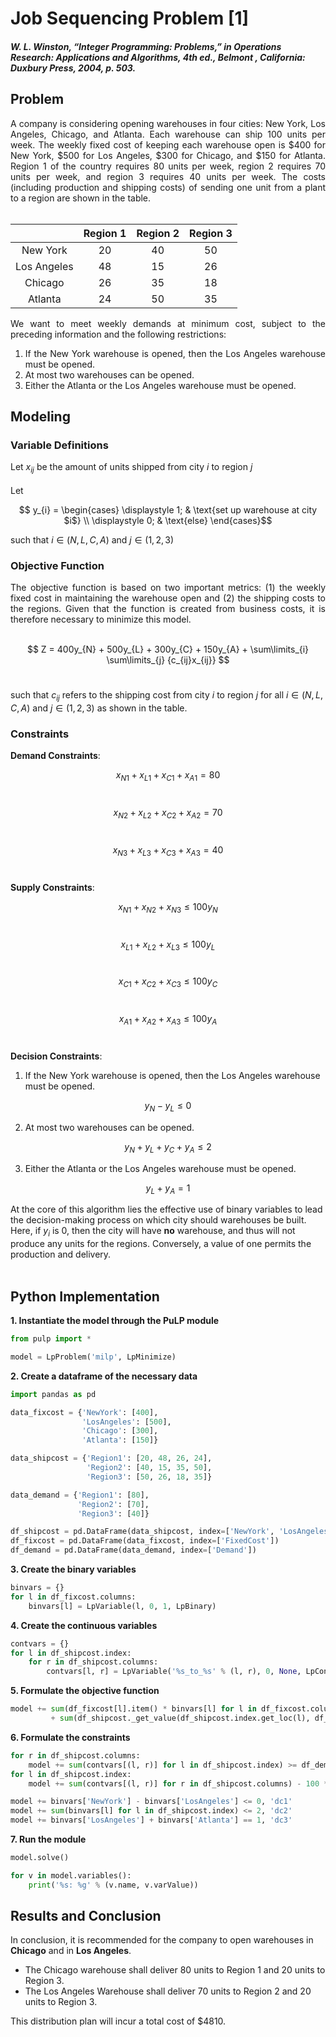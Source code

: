 # Job Sequencing Problem [1]
#### *W. L. Winston, “Integer Programming: Problems,” in Operations Research: Applications and Algorithms, 4th ed., Belmont , California: Duxbury Press, 2004, p. 503.*

## Problem
<div align='justify';>
A company is considering opening warehouses in four cities: New York, Los Angeles, Chicago, and Atlanta. Each warehouse can ship 100 units per week. The weekly fixed cost of keeping each warehouse open is $400 for New York, $500 for Los Angeles, $300 for Chicago, and $150 for Atlanta. Region 1 of the country requires 80 units per week, region 2 requires 70 units per week, and region 3 requires 40 units per week. The costs (including production and shipping costs) of sending one unit from a plant to a region are shown in the table. <br /><br />
</div>

|               | Region 1 | Region 2 | Region 3 |
| :-----------: | :------: | :------: | :------: |
| New York      | 20       | 40       | 50       |
| Los Angeles   | 48       | 15       | 26       |
| Chicago       | 26       | 35       | 18       |
| Atlanta       | 24       | 50       | 35       |

<div align='justify';>
We want to meet weekly demands at minimum cost, subject to the preceding information and the following restrictions:
	
1. If the New York warehouse is opened, then the Los Angeles warehouse must be opened.
2. At most two warehouses can be opened.
3. Either the Atlanta or the Los Angeles warehouse must be opened.
	
</div>

## Modeling
### Variable Definitions

Let $x_{ij}$ be the amount of units shipped from city $i$ to region $j$ <br /><br />
Let

$$ y_{i} = \begin{cases}
  \displaystyle 1; & \text{set up warehouse at city $i$} \\
  \displaystyle 0; & \text{else}
\end{cases}$$

such that $i \in {(N, L, C, A)}$ and $j \in {(1, 2, 3)}$

### Objective Function

<div align='justify';>
The objective function is based on two important metrics: (1) the weekly fixed cost in maintaining the warehouse open and (2) the shipping costs to the regions. Given that the function is created from business costs, it is therefore necessary to minimize this model. <br /><br />
</div>

$$ Z = 400y_{N} + 500y_{L} + 300y_{C} + 150y_{A} + \sum\limits_{i} \sum\limits_{j} {c_{ij}x_{ij}} $$ <br /> 

such that $c_{ij}$ refers to the shipping cost from city $i$ to region $j$ for all $i \in {(N, L, C, A)}$ and $j \in {(1, 2, 3)}$ as shown in the table.

### Constraints

**Demand Constraints**: <br />

$$x_{N1}+x_{L1}+x_{C1}+x_{A1} = 80$$ <br />

$$x_{N2}+x_{L2}+x_{C2}+x_{A2} = 70$$ <br />

$$x_{N3}+x_{L3}+x_{C3}+x_{A3} = 40$$ <br />

**Supply Constraints**: <br />

$$x_{N1}+x_{N2}+x_{N3} \le 100y_{N}$$ <br />

$$x_{L1}+x_{L2}+x_{L3} \le 100y_{L}$$ <br />

$$x_{C1}+x_{C2}+x_{C3} \le 100y_{C}$$ <br />

$$x_{A1}+x_{A2}+x_{A3} \le 100y_{A}$$ <br />

**Decision Constraints**: <br />

1. If the New York warehouse is opened, then the Los Angeles warehouse must be opened.

$$y_{N} - y_{L} \le 0$$ 

2. At most two warehouses can be opened.

$$y_{N} + y_{L} + y_{C} + y_{A} \le 2$$ 

3. Either the Atlanta or the Los Angeles warehouse must be opened.

$$y_{L} + y_{A} = 1$$ 


At the core of this algorithm lies the effective use of binary variables to lead the decision-making process on which city should warehouses be built. Here, if $y_{i}$ is 0, then the city will have **no** warehouse, and thus will not produce any units for the regions. Conversely, a value of one permits the production and delivery.
<br /><br />

## Python Implementation

**1. Instantiate the model through the PuLP module**
```python
from pulp import *

model = LpProblem('milp', LpMinimize)
```

**2. Create a dataframe of the necessary data**
```python
import pandas as pd

data_fixcost = {'NewYork': [400],
                'LosAngeles': [500],
                'Chicago': [300],
                'Atlanta': [150]}

data_shipcost = {'Region1': [20, 48, 26, 24],
                 'Region2': [40, 15, 35, 50],
                 'Region3': [50, 26, 18, 35]}

data_demand = {'Region1': [80],
               'Region2': [70],
               'Region3': [40]}

df_shipcost = pd.DataFrame(data_shipcost, index=['NewYork', 'LosAngeles', 'Chicago', 'Atlanta'])
df_fixcost = pd.DataFrame(data_fixcost, index=['FixedCost'])
df_demand = pd.DataFrame(data_demand, index=['Demand'])
```

**3. Create the binary variables**
```python
binvars = {}
for l in df_fixcost.columns:
    binvars[l] = LpVariable(l, 0, 1, LpBinary)
```

**4. Create the continuous variables**
```python
contvars = {}
for l in df_shipcost.index:
    for r in df_shipcost.columns:
        contvars[l, r] = LpVariable('%s_to_%s' % (l, r), 0, None, LpContinuous)
```

**5. Formulate the objective function**
```python
model += sum(df_fixcost[l].item() * binvars[l] for l in df_fixcost.columns) \
         + sum(df_shipcost._get_value(df_shipcost.index.get_loc(l), df_shipcost.columns.get_loc(r), takeable=True) * contvars[(l, r)] for l in df_shipcost.index for r in df_shipcost.columns)
```

**6. Formulate the constraints**
```python
for r in df_shipcost.columns:
    model += sum(contvars[(l, r)] for l in df_shipcost.index) >= df_demand[r].item(), 'Demand Constraint of %s' % (r)
for l in df_shipcost.index:
    model += sum(contvars[(l, r)] for r in df_shipcost.columns) - 100 * binvars[l] <= 0, 'Delivery Amounts of %s' % (l)

model += binvars['NewYork'] - binvars['LosAngeles'] <= 0, 'dc1'
model += sum(binvars[l] for l in df_shipcost.index) <= 2, 'dc2'
model += binvars['LosAngeles'] + binvars['Atlanta'] == 1, 'dc3'
```

**7. Run the module**
```python
model.solve()

for v in model.variables():
    print('%s: %g' % (v.name, v.varValue))
```

## Results and Conclusion

In conclusion, it is recommended for the company to open warehouses in **Chicago** and in **Los Angeles**.

* The Chicago warehouse shall deliver 80 units to Region 1 and 20 units to Region 3.
* The Los Angeles Warehouse shall deliver 70 units to Region 2 and 20 units to Region 3.

This distribution plan will incur a total cost of $4810.
